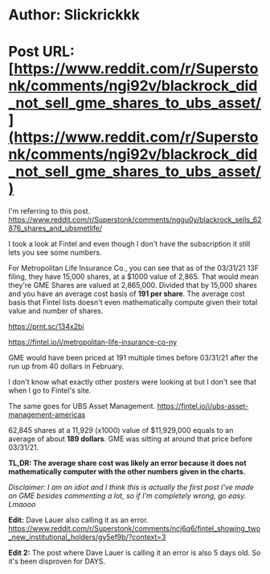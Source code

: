 # Author: Slickrickkk
# Post URL: [https://www.reddit.com/r/Superstonk/comments/ngi92v/blackrock_did_not_sell_gme_shares_to_ubs_asset/](https://www.reddit.com/r/Superstonk/comments/ngi92v/blackrock_did_not_sell_gme_shares_to_ubs_asset/)


I'm referring to this post. https://www.reddit.com/r/Superstonk/comments/nggu0y/blackrock_sells_62876_shares_and_ubsmetlife/

I took a look at Fintel and even though I don't have the subscription it still lets you see some numbers.

For Metropolitan Life Insurance Co., you can see that as of the 03/31/21 13F filing, they have 15,000 shares, at a $1000 value of 2,865. That would mean they're GME Shares are valued at 2,865,000. Divided that by 15,000 shares and you have an average cost basis of **191 per share**. The average cost basis that Fintel lists doesn't even mathematically compute given their total value and number of shares.

https://prnt.sc/134x2bi

https://fintel.io/i/metropolitan-life-insurance-co-ny

GME would have been priced at 191 multiple times before 03/31/21 after the run up from 40 dollars in February.

I don't know what exactly other posters were looking at but I don't see that when I go to Fintel's site.

The same goes for UBS Asset Management. https://fintel.io/i/ubs-asset-management-americas

62,845 shares at a 11,929 (x1000) value of $11,929,000 equals to  an average of about **189 dollars**. GME was sitting at around that price before 03/31/21.

**TL,DR: The average share cost was likely an error because it does not mathematically computer with the other numbers given in the charts.**

*Disclaimer: I am an idiot and I think this is actually the first post I've made on GME besides commenting a lot, so if I'm completely wrong, go easy. Lmaooo*

**Edit:** Dave Lauer also calling it as an error. https://www.reddit.com/r/Superstonk/comments/ncj6q6/fintel_showing_two_new_institutional_holders/gy5ef9b/?context=3

**Edit 2:** The post where Dave Lauer is calling it an error is also 5 days old. So it's been disproven for DAYS.